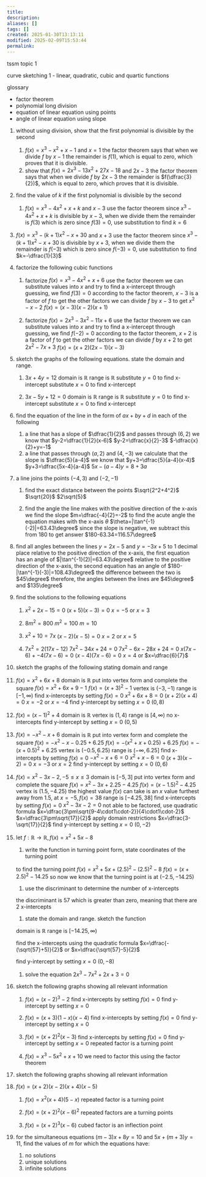 ```yaml
---
title: 
description: 
aliases: []
tags: []
created: 2025-01-30T13:13:11
modified: 2025-02-09T15:53:44
permalink:
---
```


tssm topic 1

curve sketching 1 - linear, quadratic, cubic and quartic functions


glossary
- factor theorem
- polynomial long division
- equation of linear equation using points
- angle of linear equation using slope



1. without using division, show that the first polynomial is divisible by the second


	1. $f(x)=x^3-x^2+x-1$ and $x=1$
	the factor theorem says that when we divide $f$ by $x-1$ the remainder is $f(1)$, which is equal to zero, which proves that it is divisible.
	1. show that $f(x)=2x^3-13x^2+27x-18$ and $2x-3$
	the factor theorem says that when we divide $f$ by $2x-3$ the remainder is $f(\dfrac{3}{2})$, which is equal to zero, which proves that it is divisible.

1. find the value of $k$ if the first polynomial is divisible by the second
	1. $f(x)=x^3-4x^2+x+k$ and $x-3$
	use the factor theorem
	since $x^3-4x^2+x+k$ is divisible by $x-3$, when we divide them the remainder is $f(3)$ which is zero
	since $f(3)=0$, use substitution to find $k=6$


1. $f(x)=x^3-(k+1)x^2-x+30$ and $x+3$
	use the factor theorem
	since $x^3-(k+1)x^2-x+30$ is divisible by $x+3$, when we divide them the remainder is $f(-3)$ which is zero
	since $f(-3)=0$, use substitution to find $k=-\dfrac{1}{3}$

1. factorize the following cubic functions

	1. factorize $f(x)=x^3-4x^2+x+6$
	use the factor theorem
	we can substitute values into $x$ and try to find a x-intercept
	through guessing, we find $f(3)=0$
	according to the factor theorem, $x-3$ is a factor of $f$
	to get the other factors we can divide $f$ by $x-3$ to get $x^2-x-2$
	$f(x)=(x-3)(x-2)(x+1)$


	1. factorize $f(x)=2x^3-3x^2-11x+6$
	use the factor theorem
	we can substitute values into $x$ and try to find a x-intercept
	through guessing, we find $f(-2)=0$
	according to the factor theorem, $x+2$ is a factor of $f$
	to get the other factors we can divide $f$ by $x+2$ to get $2x^2-7x+3$
	$f(x)=(x+2)(2x-1)(x-3)$

1. sketch the graphs of the following equations. state the domain and range.

	1. $3x+4y=12$
	domain is $\mathbb{R}$
	range is $\mathbb{R}$
	substitute $y=0$ to find x-intercept
	substitute $x=0$ to find x-intercept
	

	1. $3x-5y+12=0$
	domain is $\mathbb{R}$
	range is $\mathbb{R}$
	substitute $y=0$ to find x-intercept
	substitute $x=0$ to find x-intercept

1. find the equation of the line in the form of $ax+by+d$ in each of the following

	1. a line that has a slope of $\dfrac{1}{2}$ and passes through $(6,2)$
	we know that $y-2=\dfrac{1}{2}(x-6)$
	$y-2=\dfrac{x}{2}-3$
	$-\dfrac{x}{2}+y=-1$
	1. a line that passes through $(a,2)$ and $(4,-3)$
	we calculate that the slope is $\dfrac{5}{a-4}$
	we know that $y+3=\dfrac{5}{a-4}(x-4)$
	$y+3=\dfrac{5x-4}{a-4}$
	$5x-(a-4)y=8+3a$



1. a line joins the points $(-4,3)$ and $(-2,-1)$


	1. find the exact distance between the points
	$\sqrt{2^2+4^2}$
	$\sqrt{20}$
	$2\sqrt{5}$


	1. find the angle the line makes with the positive direction of the x-axis
	we find the slope
	$m=\dfrac{-4}{2}=-2$
	to find the acute angle the equation makes with the x-axis $\theta$
	$\theta=|\tan^{-1}(-2)|=63.43\degree$
	since the slope is negative, we subtract this from 180 to get answer
	$180-63.34=116.57\degree$


1. find all angles between the lines $y=2x-5$ and $y=-3x+5$ to 1 decimal place
relative to the positive direction of the x-axis, the first equation has an angle of $|\tan^{-1}(2)|=63.43\degree$
relative to the positive direction of the x-axis, the second equation has an angle of $180-|\tan^{-1}(-3)|=108.43\degree$
the difference between the two is $45\degree$
therefore, the angles between the lines are $45\degree$ and $135\degree$


1. find the solutions to the following equations
	1. $x^2+2x-15=0$
	$(x+5)(x-3)=0$
	$x=-5$ or $x=3$
	
	1. $8m^2=800$
	$m^2=100$
	$m=10$
	
	1. $x^2+10=7x$
	$(x-2)(x-5)=0$
	$x=2$ or $x=5$
	
	1. $7x^2=2(17x-12)$
	$7x^2-34x+24=0$
	$7x^2-6x-28x+24=0$
	$x(7x-6)+-4(7x-6)=0$
	$(x-4)(7x-6)=0$
	$x=4$ or $x=\dfrac{6}{7}$

1. sketch the graphs of the following stating domain and range

1. $f(x)=x^2+6x+8$
domain is $\mathbb{R}$
put into vertex form and complete the square
$f(x)=x^2+6x+9-1$
$f(x)=(x+3)^2-1$
vertex is $(-3,-1)$
range is $[-1,\infty)$
find x-intercepts by setting $f(x)=0$
$x^2+6x+8=0$
$(x+2)(x+4)=0$
$x=-2$ or $x=-4$
find y-intercept by setting $x=0$
$(0,8)$


1. $f(x)=(x-1)^2+4$
domain is $\mathbb{R}$
vertex is $(1,4)$
range is $[4,\infty)$
no x-intercepts
find y-intercept by setting $x=0$
$(0,5)$


1. $f(x)=-x^2-x+6$
domain is $\mathbb{R}$
put into vertex form and complete the square
$f(x)=-x^2-x-0.25+6.25$
$f(x)=-(x^2+x+0.25)+6.25$
$f(x)=-(x+0.5)^2+6.25$
vertex is $(-0.5,6.25)$
range is $(-\infty,6.25]$
find x-intercepts by setting $f(x)=0$
$-x^2-x+6=0$
$x^2+x-6=0$
$(x+3)(x-2)=0$
$x=-3$ or $x=2$
find y-intercept by setting $x=0$
$(0,6)$

1. $f(x)=x^2-3x-2,-5\leq x\leq3$
domain is $[-5,3]$
put into vertex form and complete the square
$f(x)=x^2-3x+2.25-4.25$
$f(x)=(x-1.5)^2-4.25$
vertex is $(1.5,-4.25)$
the highest value $f(x)$ can take is an $x$ value furthest away from 1.5, at $x=-5, f(x)=38$ 
range is $[-4.25,38]$
find x-intercepts by setting $f(x)=0$
$x^2-3x-2=0$
not able to be factored, use quadratic formula
$x=\dfrac{3\pm\sqrt{9-4\cdot1\cdot-2}}{4\cdot1\cdot-2}$
$x=\dfrac{3\pm\sqrt{17}}{2}$
apply domain restrictions
$x=\dfrac{3-\sqrt{17}}{2}$
find y-intercept by setting $x=0$
$(0,-2)$


1. let $f:\mathbb{R}\to \mathbb{R},f(x)=x^2+5x-8$
	1. write the function in turning point form, state coordinates of the turning point
	
	to find the turning point
	$f(x)=x^2+5x+(2.5)^2-(2.5)^2-8$
	$f(x)=(x+2.5)^2-14.25$
	so now we know that the turning point is at $(-2.5,-14.25)$
	
	
	1. use the discriminant to determine the number of x-intercepts
	
	the discriminant is $57$ which is greater than zero, meaning that there are 2 x-intercepts
	
	
	1. state the domain and range. sketch the function
	
	domain is $\mathbb{R}$
	range is $[-14.25,\infty)$
	
	find the x-intercepts using the quadratic formula
	$x=\dfrac{-(\sqrt{57}+5)}{2}$ or $x=\dfrac{\sqrt{57}-5}{2}$
	
	find y-intercept by setting $x=0$
	$(0,-8)$
	
	1. solve the equation $2x^3-7x^2+2x+3=0$


1. sketch the following graphs showing all relevant information
	1. $f(x)=(x-2)^3-2$
	find x-intercepts by setting $f(x)=0$
	find y-intercept by setting $x=0$
	
	
	1. $f(x)=(x+3)(1-x)(x-4)$
	find x-intercepts by setting $f(x)=0$
	find y-intercept by setting $x=0$
	
	1. $f(x)=(x+2)^2(x-3)$
	find x-intercepts by setting $f(x)=0$
	find y-intercept by setting $x=0$
	repeated factor is a turning point
	
	
	1. $f(x)=x^3-5x^2+x+10$
	we need to factor this using the factor theorem


1. sketch the following graphs showing all relevant information


1. $f(x)=(x+2)(x-2)(x+4)(x-5)$
	1. $f(x)=x^2(x+4)(5-x)$
	repeated factor is a turning point
	
	1. $f(x)=(x+2)^2(x-6)^2$
	repeated factors are a turning points
	
	1. $f(x)=(x+2)^3(x-6)$
	cubed factor is an inflection point


1. for the simultaneous equations $(m−3)x+8y=10$ and $5x+(m+3)y=11$, find the values of $m$ for which the equations have:
	1. no solutions
	2. unique solutions
	3. infinite solutions
